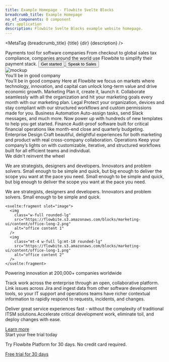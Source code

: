 ```yaml
---
title: Example Homepage - Flowbite Svelte Blocks
breadcrumb_title: Example Homepage
no_of_components: 0 component
dir: application
description: Flowbite Svelte Blocks example website homepage.
---
```


<script>
  import {
    Section,
    HeroHeader,
    FeatureDefault,
    FeatureItem,
    ContentWithImage,
    Content,
    Cta
  } from 'flowbite-svelte-blocks';
  import {
    Button
  } from 'flowbite-svelte';
  import { ArrowRightOutline, ChartPieSolid, LandmarkSolid, BriefcaseSolid, DollarOutline, RocketSolid, CogOutline, ChevronRightOutline } from 'flowbite-svelte-icons';
  import {
    Airbnb,
    Facebook,
    Github,
    Google,
    Mailchimp,
    Mashable,
    Microsoft,
    Spotify,
    Twitter,
    Instagram,
    MetaTag
  } from '../utils';
</script>

<MetaTag {breadcrumb_title} {title} {dir} {description} />

<Section name="heroVisual">
  <div class="mr-auto place-self-center lg:col-span-7">
    <HeroHeader
      h1Class="max-w-2xl mb-4 text-4xl font-extrabold tracking-tight leading-none md:text-5xl xl:text-6xl dark:text-white"
      pClass="max-w-2xl mb-6 font-light text-gray-500 lg:mb-8 md:text-lg lg:text-xl dark:text-gray-400"
    >
      <svelte:fragment slot="h1">Payments tool for software companies</svelte:fragment>
      <svelte:fragment slot="paragraph">
        From checkout to global sales tax compliance, companies around the world use Flowbite to
        simplify their payment stack.
      </svelte:fragment>
      <a href="/"
        ><Button size="xl" class="inline-flex items-center justify-center mr-3"
          >Get started<ArrowRightOutline class="ml-2 -mr-1" /></Button
        >
      </a>
      <a href="/"
        ><Button color="light" size="xl" class="inline-flex items-center justify-center"
          >Speak to Sales</Button
        >
      </a>
    </HeroHeader>
  </div>
  <div class="hidden lg:mt-0 lg:col-span-5 lg:flex">
    <img
      src="https://flowbite.s3.amazonaws.com/blocks/marketing-ui/hero/phone-mockup.png"
      alt="mockup"
    />
  </div>
</Section>

<Section name="logos">
  <HeroHeader>
    <svelte:fragment slot="h2">You’ll be in good company</svelte:fragment>
    <div
      class="grid grid-cols-2 gap-8 text-gray-500 sm:gap-12 md:grid-cols-3 lg:grid-cols-6 dark:text-gray-400"
    >
      <a href="/" class="flex justify-center items-center">
        <Airbnb />
      </a>
      <a href="/" class="flex justify-center items-center">
        <Google />
      </a>
      <a href="/" class="flex justify-center items-center">
        <Microsoft />
      </a>
      <a href="/" class="flex justify-center items-center">
        <Spotify />
      </a>
      <a href="/" class="flex justify-center items-center">
        <Mailchimp />
      </a>
      <a href="/" class="flex justify-center items-center">
        <Mashable />
      </a>
    </div>
  </HeroHeader>
</Section>

<Section name="feature">
  <HeroHeader
    class="max-w-screen-md mb-8 lg:mb-16"
    h2Class="mb-4 text-4xl tracking-tight font-extrabold text-gray-900 dark:text-white"
    pClass="text-gray-500 sm:text-xl dark:text-gray-400"
  >
    <svelte:fragment slot="h2">You’ll be in good company</svelte:fragment>
    <svelte:fragment slot="paragraph"
      >Here at Flowbite we focus on markets where technology, innovation, and capital can unlock
      long-term value and drive economic growth.</svelte:fragment
    >
  </HeroHeader>
  <FeatureDefault>
    <FeatureItem>
      <svelte:fragment slot="icon"
        ><ChartPieSolid
          class="text-primary-600 dark:text-primary-300"
        /></svelte:fragment
      >
      <svelte:fragment slot="h3">Marketing</svelte:fragment>
      <svelte:fragment slot="paragraph"
        >Plan it, create it, launch it. Collaborate seamlessly with all the organization and hit
        your marketing goals every month with our marketing plan.</svelte:fragment
      >
    </FeatureItem>
    <FeatureItem>
      <svelte:fragment slot="icon"
        ><LandmarkSolid
          class="text-primary-600 dark:text-primary-300"
        /></svelte:fragment
      >
      <svelte:fragment slot="h3">Legal</svelte:fragment>
      <svelte:fragment slot="paragraph"
        >Protect your organization, devices and stay compliant with our structured workflows and
        custom permissions made for you.</svelte:fragment
      >
    </FeatureItem>
    <FeatureItem>
      <svelte:fragment slot="icon"
        ><BriefcaseSolid
          class="text-primary-600 dark:text-primary-300"
        /></svelte:fragment
      >
      <svelte:fragment slot="h3">Business Automation</svelte:fragment>
      <svelte:fragment slot="paragraph"
        >Auto-assign tasks, send Slack messages, and much more. Now power up with hundreds of new
        templates to help you get started.</svelte:fragment
      >
    </FeatureItem>
    <FeatureItem>
      <svelte:fragment slot="icon"
        ><DollarOutline
          class="text-primary-600 dark:text-primary-300"
        /></svelte:fragment
      >
      <svelte:fragment slot="h3">Finance</svelte:fragment>
      <svelte:fragment slot="paragraph"
        >Audit-proof software built for critical financial operations like month-end close and
        quarterly budgeting.</svelte:fragment
      >
    </FeatureItem>
    <FeatureItem>
      <svelte:fragment slot="icon"
        ><RocketSolid
          class="text-primary-600 dark:text-primary-300"
        /></svelte:fragment
      >
      <svelte:fragment slot="h3">Enterprise Design</svelte:fragment>
      <svelte:fragment slot="paragraph"
        >Craft beautiful, delightful experiences for both marketing and product with real
        cross-company collaboration.</svelte:fragment
      >
    </FeatureItem>
    <FeatureItem>
      <svelte:fragment slot="icon"
        ><CogOutline
          class="text-primary-600 dark:text-primary-300"
        /></svelte:fragment
      >
      <svelte:fragment slot="h3">Operations</svelte:fragment>
      <svelte:fragment slot="paragraph"
        >Keep your company’s lights on with customizable, iterative, and structured workflows
        built for all efficient teams and individual.</svelte:fragment
      >
    </FeatureItem>
  </FeatureDefault>
</Section>

<Section name="contentwithimg">
  <ContentWithImage>
    <svelte:fragment slot="h2">We didn't reinvent the wheel</svelte:fragment>
    <p class="mb-4">
      We are strategists, designers and developers. Innovators and problem solvers. Small enough to
      be simple and quick, but big enough to deliver the scope you want at the pace you need. Small
      enough to be simple and quick, but big enough to deliver the scope you want at the pace you
      need.
    </p>
    <p>
      We are strategists, designers and developers. Innovators and problem solvers. Small enough to
      be simple and quick.
    </p>

    <svelte:fragment slot="image">
      <img
        class="w-full rounded-lg"
        src="https://flowbite.s3.amazonaws.com/blocks/marketing-ui/content/office-long-2.png"
        alt="office content 1"
      />
      <img
        class="mt-4 w-full lg:mt-10 rounded-lg"
        src="https://flowbite.s3.amazonaws.com/blocks/marketing-ui/content/office-long-1.png"
        alt="office content 2"
      />
    </svelte:fragment>

  </ContentWithImage>
</Section>

<Section name="content">
  <Content>
    <svelte:fragment slot="h2">Powering innovation at 200,000+ companies worldwide</svelte:fragment>
    <p class="mb-4 font-light">
      Track work across the enterprise through an open, collaborative platform. Link issues across
      Jira and ingest data from other software development tools, so your IT support and operations
      teams have richer contextual information to rapidly respond to requests, incidents, and
      changes.
    </p>
    <p class="mb-4 font-medium">
      Deliver great service experiences fast - without the complexity of traditional ITSM
      solutions.Accelerate critical development work, eliminate toil, and deploy changes with ease.
    </p>
    <a
      href="/"
      class="inline-flex items-center font-medium text-primary-600 hover:text-primary-800 dark:text-primary-500 dark:hover:text-primary-700"
    >
      Learn more
      <ChevronRightOutline class="ml-1" size="sm" />
    </a>
  </Content>
</Section>

<Section name="headingwithctabutton">
  <Cta>
    <svelte:fragment slot="h2">Start your free trial today</svelte:fragment>
    <p class="mb-6 font-light text-gray-500 dark:text-gray-400 md:text-lg">
      Try Flowbite Platform for 30 days. No credit card required.
    </p>
    <a
      href="/"
      class="text-white bg-primary-700 hover:bg-primary-800 focus:ring-4 focus:ring-primary-300 font-medium rounded-lg text-sm px-5 py-2.5 mr-2 mb-2 dark:bg-primary-600 dark:hover:bg-primary-700 focus:outline-none dark:focus:ring-primary-800"
      >Free trial for 30 days</a
    >
  </Cta>
</Section>

